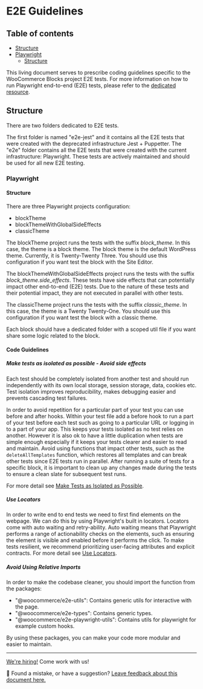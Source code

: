 # E2E Guidelines <!-- omit in toc -->

## Table of contents <!-- omit in toc -->

-   [Structure](#structure)
-   [Playwright](#playwright)
    -   [Structure](#structure-1)

This living document serves to prescribe coding guidelines specific to the WooCommerce Blocks project E2E tests. For more information on how to run Playwright end-to-end (E2E) tests, please refer to the [dedicated resource](../../tests/e2e/README.md).

## Structure

There are two folders dedicated to E2E tests.

The first folder is named "e2e-jest" and it contains all the E2E tests that were created with the deprecated infrastructure Jest + Puppetter. The "e2e" folder contains all the E2E tests that were created with the current infrastructure: Playwright. These tests are actively maintained and should be used for all new E2E testing.

### Playwright

#### Structure

There are three Playwright projects configuration:

-   blockTheme
-   blockThemeWithGlobalSideEffects
-   classicTheme

The blockTheme project runs the tests with the suffix _block_theme_. In this case, the theme is a block theme. The block theme is the default WordPress theme. Currently, it is Twenty-Twenty Three. You should use this configuration if you want test the block with the Site Editor.

The blockThemeWithGlobalSideEffects project runs the tests with the suffix _block_theme.side_effects_. These tests have side effects that can potentially impact other end-to-end (E2E) tests. Due to the nature of these tests and their potential impact, they are not executed in parallel with other tests.

The classicTheme project runs the tests with the suffix _classic_theme_. In this case, the theme is a Twenty Twenty-One. You should use this configuration if you want test the block with a classic theme.

Each block should have a dedicated folder with a scoped util file if you want share some logic related to the block.

#### Code Guidelines

##### Make tests as isolated as possible - Avoid side effects

Each test should be completely isolated from another test and should run independently with its own local storage, session storage, data, cookies etc. Test isolation improves reproducibility, makes debugging easier and prevents cascading test failures.

In order to avoid repetition for a particular part of your test you can use before and after hooks. Within your test file add a before hook to run a part of your test before each test such as going to a particular URL or logging in to a part of your app. This keeps your tests isolated as no test relies on another. However it is also ok to have a little duplication when tests are simple enough especially if it keeps your tests clearer and easier to read and maintain. Avoid using functions that impact other tests, such as the `deleteAllTemplates` function, which restores all templates and can break other tests since E2E tests run in parallel. After running a suite of tests for a specific block, it is important to clean up any changes made during the tests to ensure a clean slate for subsequent test runs.

For more detail see [Make Tests as Isolated as Possible](https://playwright.dev/docs/best-practices#make-tests-as-isolated-as-possible).

##### Use Locators

In order to write end to end tests we need to first find elements on the webpage. We can do this by using Playwright's built in locators. Locators come with auto waiting and retry-ability. Auto waiting means that Playwright performs a range of actionability checks on the elements, such as ensuring the element is visible and enabled before it performs the click. To make tests resilient, we recommend prioritizing user-facing attributes and explicit contracts. For more detail see [Use Locators](https://playwright.dev/docs/best-practices#use-locators).

##### Avoid Using Relative Imports

In order to make the codebase cleaner, you should import the function from the packages:

-   "@woocommerce/e2e-utils": Contains generic utils for interactive with the page.
-   "@woocommerce/e2e-types": Contains generic types.
-   "@woocommerce/e2e-playwright-utils": Contains utils for playwright for example custom hooks.

By using these packages, you can make your code more modular and easier to maintain.

<!-- FEEDBACK -->

---

[We're hiring!](woocommerce.com/careers/) Come work with us!

🐞 Found a mistake, or have a suggestion? [Leave feedback about this document here.](https://github.com/woocommerce/woocommerce-blocks/issues/new?assignees=&labels=type%3A+documentation&template=--doc-feedback.md&title=Feedback%20on%20./docs/contributors/e2e-guidelines.md)

<!-- /FEEDBACK -->

